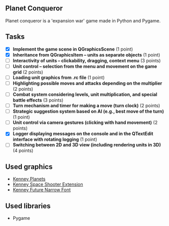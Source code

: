 ## Planet Conqueror

Planet conqueror is a 'expansion war' game made in Python and Pygame.

## Tasks
- [x] **Implement the game scene in QGraphicsScene** (1 point)
- [x] **Inheritance from QGraphicsItem – units as separate objects** (1 point)
- [ ] **Interactivity of units – clickability, dragging, context menu** (3 points)
- [ ] **Unit control – selection from the menu and movement on the game grid** (2 points)
- [ ] **Loading unit graphics from .rc file** (1 point)
- [ ] **Highlighting possible moves and attacks depending on the multiplier** (2 points)
- [ ] **Combat system considering levels, unit multiplication, and special battle effects** (3 points)
- [ ] **Turn mechanism and timer for making a move (turn clock)** (2 points)
- [ ] **Strategic suggestion system based on AI (e.g., best move of the turn)** (1 point)
- [ ] **Unit control via camera gestures (clicking with hand movement)** (2 points)
- [x] **Logger displaying messages on the console and in the QTextEdit interface with rotating logging** (1 point)
- [ ] **Switching between 2D and 3D view (including rendering units in 3D)** (4 points)

## Used graphics
- [Kenney Planets](https://kenney.nl/assets/planets)
- [Kenney Space Shooter Extension](https://kenney.nl/assets/space-shooter-extension)
- [Kenney Future Narrow Font](https://kenney.nl/assets/kenney-fonts)

## Used libraries
- Pygame